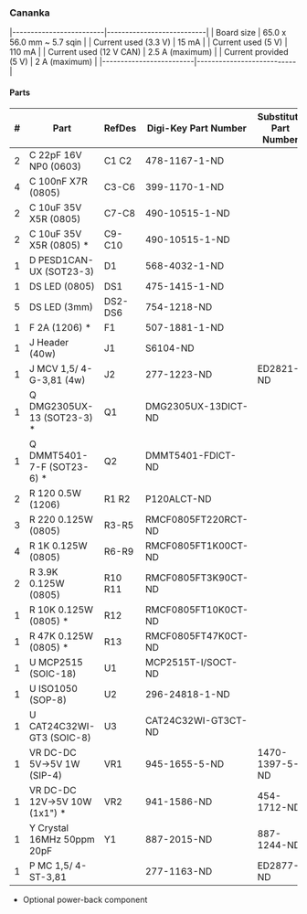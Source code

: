### Cananka ###

|-------------------------|---------------------------|
| Board size              | 65.0 x 56.0 mm ~ 5.7 sqin |
| Current used (3.3 V)    | 15 mA                     |
| Current used (5 V)      | 110 mA                    |
| Current used (12 V CAN) | 2.5 A (maximum)           |
| Current provided (5 V)  | 2 A (maximum)             |
|-------------------------|---------------------------|


#### Parts ####

|  # | Part                             | RefDes  | Digi-Key Part Number       | Substitute Part Number          |
|---:|----------------------------------|---------|----------------------------|---------------------------------|
|  2 | C 22pF 16V NP0 (0603)            | C1 C2   | 478-1167-1-ND              |                                 |
|  4 | C 100nF X7R (0805)               | C3-C6   | 399-1170-1-ND              |                                 |
|  2 | C 10uF 35V X5R (0805)            | C7-C8   | 490-10515-1-ND             |                                 |
|  2 | C 10uF 35V X5R (0805) *          | C9-C10  | 490-10515-1-ND             |                                 |
|  1 | D PESD1CAN-UX (SOT23-3)          | D1      | 568-4032-1-ND              |                                 |
|  1 | DS LED (0805)                    | DS1     | 475-1415-1-ND              |                                 |
|  5 | DS LED (3mm)                     | DS2-DS6 | 754-1218-ND                |                                 |
|  1 | F 2A (1206) *                    | F1      | 507-1881-1-ND              |                                 |
|  1 | J Header (40w)                   | J1      | S6104-ND                   |                                 |
|  1 | J MCV 1,5/ 4-G-3,81 (4w)         | J2      | 277-1223-ND                | ED2821-ND                       |
|  1 | Q DMG2305UX-13 (SOT23-3) *       | Q1      | DMG2305UX-13DICT-ND        |                                 |
|  1 | Q DMMT5401-7-F (SOT23-6) *       | Q2      | DMMT5401-FDICT-ND          |                                 |
|  2 | R 120 0.5W (1206)                | R1 R2   | P120ALCT-ND                |                                 |
|  3 | R 220 0.125W (0805)              | R3-R5   | RMCF0805FT220RCT-ND        |                                 |
|  4 | R 1K 0.125W (0805)               | R6-R9   | RMCF0805FT1K00CT-ND        |                                 |
|  2 | R 3.9K 0.125W (0805)             | R10 R11 | RMCF0805FT3K90CT-ND        |                                 |
|  1 | R 10K 0.125W (0805) *            | R12     | RMCF0805FT10K0CT-ND        |                                 |
|  1 | R 47K 0.125W (0805) *            | R13     | RMCF0805FT47K0CT-ND        |                                 |
|  1 | U MCP2515 (SOIC-18)              | U1      | MCP2515T-I/SOCT-ND         |                                 |
|  1 | U ISO1050 (SOP-8)                | U2      | 296-24818-1-ND             |                                 |
|  1 | U CAT24C32WI-GT3 (SOIC-8)        | U3      | CAT24C32WI-GT3CT-ND        |                                 |
|  1 | VR DC-DC 5V->5V 1W (SIP-4)       | VR1     | 945-1655-5-ND              | 1470-1397-5-ND                  |
|  1 | VR DC-DC 12V->5V 10W (1x1") *    | VR2     | 941-1586-ND                | 454-1712-ND                     |
|  1 | Y Crystal 16MHz 50ppm 20pF       | Y1      | 887-2015-ND                | 887-1244-ND                     |
|  1 | P MC 1,5/ 4-ST-3,81              |         | 277-1163-ND                | ED2877-ND                       |

* Optional power-back component
